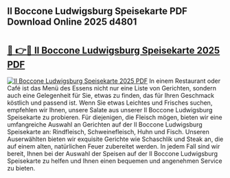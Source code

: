 ## Il Boccone Ludwigsburg Speisekarte PDF Download Online 2025 d4801

# <h2><a href="http://gc73pit.nevu.top/?p=Il+Boccone+Ludwigsburg+Speisekarte">🔗 👉🔴 Il Boccone Ludwigsburg Speisekarte 2025 PDF</a></h2>

[![Il Boccone Ludwigsburg Speisekarte 2025 PDF](https://i.imgur.com/dBaPXMq.png)](http://gc73pit.nevu.top/?p=Il+Boccone+Ludwigsburg+Speisekarte)
In einem Restaurant oder Café ist das Menü des Essens nicht nur eine Liste von Gerichten, sondern auch eine Gelegenheit für Sie, etwas zu finden, das für Ihren Geschmack köstlich und passend ist. Wenn Sie etwas Leichtes und Frisches suchen, empfehlen wir Ihnen, unsere Salate aus unserer Il Boccone Ludwigsburg Speisekarte zu probieren. Für diejenigen, die Fleisch mögen, bieten wir eine umfangreiche Auswahl an Gerichten auf der Il Boccone Ludwigsburg Speisekarte an: Rindfleisch, Schweinefleisch, Huhn und Fisch. Unseren Auserwählten bieten wir exquisite Gerichte wie Schaschlik und Steak an, die auf einem alten, natürlichen Feuer zubereitet werden. In jedem Fall sind wir bereit, Ihnen bei der Auswahl der Speisen auf der Il Boccone Ludwigsburg Speisekarte zu helfen und Ihnen einen bequemen und angenehmen Service zu bieten.
